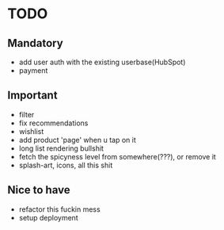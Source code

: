 # TODO

## Mandatory
- add user auth with the existing userbase(HubSpot)
- payment

## Important
- filter
- fix recommendations
- wishlist
- add product 'page' when u tap on it
- long list rendering bullshit
- fetch the spicyness level from somewhere(???), or remove it
- splash-art, icons, all this shit

## Nice to have
- refactor this fuckin mess
- setup deployment
